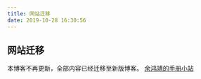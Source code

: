 ```yaml
---
title: 网站迁移
date: 2019-10-28 16:30:56
---
```

## 网站迁移
本博客不再更新，全部内容已经迁移至新版博客。
[余鸿靖的手册小站](https://yuhongjing.github.io/library/)